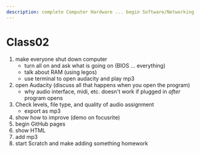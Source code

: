```yaml
---
description: complete Computer Hardware ... begin Software/Networking
---
```


# Class02

1. make everyone shut down computer
   * turn all on and ask what is going on \(BIOS ... everything\)
   * talk about RAM \(using legos\)
   * use terminal to open audacity and play mp3
2. open Audacity \(discuss all that happens when you open the program\)
   * why audio interface, midi, etc. doesn't work if plugged in _after_ program opens
3. Check levels, file type, and quality of audio assignment
   * export as mp3
4. show how to improve \(demo on focusrite\)
5. begin GitHub pages
6. show HTML
7. add mp3
8. start Scratch and make adding something homework

